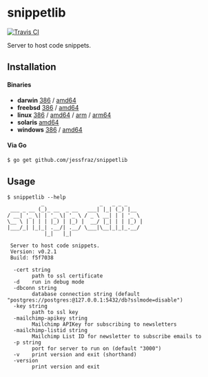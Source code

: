 # snippetlib

[![Travis CI](https://travis-ci.org/jessfraz/snippetlib.svg?branch=master)](https://travis-ci.org/jessfraz/snippetlib)

Server to host code snippets.

## Installation

#### Binaries

- **darwin** [386](https://github.com/jessfraz/snippetlib/releases/download/v0.2.1/snippetlib-darwin-386) / [amd64](https://github.com/jessfraz/snippetlib/releases/download/v0.2.1/snippetlib-darwin-amd64)
- **freebsd** [386](https://github.com/jessfraz/snippetlib/releases/download/v0.2.1/snippetlib-freebsd-386) / [amd64](https://github.com/jessfraz/snippetlib/releases/download/v0.2.1/snippetlib-freebsd-amd64)
- **linux** [386](https://github.com/jessfraz/snippetlib/releases/download/v0.2.1/snippetlib-linux-386) / [amd64](https://github.com/jessfraz/snippetlib/releases/download/v0.2.1/snippetlib-linux-amd64) / [arm](https://github.com/jessfraz/snippetlib/releases/download/v0.2.1/snippetlib-linux-arm) / [arm64](https://github.com/jessfraz/snippetlib/releases/download/v0.2.1/snippetlib-linux-arm64)
- **solaris** [amd64](https://github.com/jessfraz/snippetlib/releases/download/v0.2.1/snippetlib-solaris-amd64)
- **windows** [386](https://github.com/jessfraz/snippetlib/releases/download/v0.2.1/snippetlib-windows-386) / [amd64](https://github.com/jessfraz/snippetlib/releases/download/v0.2.1/snippetlib-windows-amd64)

#### Via Go

```bash
$ go get github.com/jessfraz/snippetlib
```

## Usage

```
$ snippetlib --help
           _                  _   _ _ _
 ___ _ __ (_)_ __  _ __   ___| |_| (_) |__
/ __| '_ \| | '_ \| '_ \ / _ \ __| | | '_ \
\__ \ | | | | |_) | |_) |  __/ |_| | | |_) |
|___/_| |_|_| .__/| .__/ \___|\__|_|_|_.__/
            |_|   |_|

 Server to host code snippets.
 Version: v0.2.1
 Build: f5f7038

  -cert string
        path to ssl certificate
  -d    run in debug mode
  -dbconn string
        database connection string (default "postgres://postgres:@127.0.0.1:5432/db?sslmode=disable")
  -key string
        path to ssl key
  -mailchimp-apikey string
        Mailchimp APIKey for subscribing to newsletters
  -mailchimp-listid string
        Mailchimp List ID for newsletter to subscribe emails to
  -p string
        port for server to run on (default "3000")
  -v    print version and exit (shorthand)
  -version
        print version and exit
```
